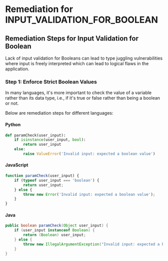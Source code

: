 # Remediation for INPUT_VALIDATION_FOR_BOOLEAN

## Remediation Steps for Input Validation for Boolean
Lack of input validation for Booleans can lead to type juggling vulnerabilities where input is freely interpreted which can lead to logical flaws in the application. 

### Step 1: Enforce Strict Boolean Values
In many languages, it's more important to check the value of a variable rather than its data type, i.e., if it's true or false rather than being a boolean or not.

Below are remediation steps for different languages:

#### Python
```python
def paramCheck(user_input):
    if isinstance(user_input, bool):
        return user_input
    else:
        raise ValueError('Invalid input: expected a boolean value')
```

#### JavaScript
```javascript
function paramCheck(user_input) {
    if (typeof user_input === 'boolean') {
        return user_input;
    } else {
        throw new Error('Invalid input: expected a boolean value');
    }
}
```

#### Java
```java
public boolean paramCheck(Object user_input) {
    if (user_input instanceof Boolean) {
        return (Boolean) user_input;
    } else {
        throw new IllegalArgumentException("Invalid input: expected a boolean value");
    }
}
```